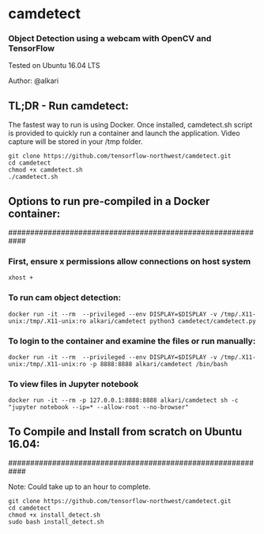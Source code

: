 # camdetect

### Object Detection using a webcam with OpenCV and TensorFlow

Tested on Ubuntu 16.04 LTS

Author: @alkari

## TL;DR - Run camdetect:

The fastest way to run is using Docker. Once installed, camdetect.sh script is provided to quickly run a container and launch the application. Video capture will be stored in your /tmp folder.

```
git clone https://github.com/tensorflow-northwest/camdetect.git
cd camdetect
chmod +x camdetect.sh
./camdetect.sh
```



## Options to run pre-compiled in a Docker container:
############################################################

### First, ensure x permissions allow connections on host system
```
xhost +
```

### To run cam object detection:
```
docker run -it --rm  --privileged --env DISPLAY=$DISPLAY -v /tmp/.X11-unix:/tmp/.X11-unix:ro alkari/camdetect python3 camdetect/camdetect.py
```

### To login to the container and examine the files or run manually:
```
docker run -it --rm  --privileged --env DISPLAY=$DISPLAY -v /tmp/.X11-unix:/tmp/.X11-unix:ro -p 8888:8888 alkari/camdetect /bin/bash
```

### To view files in Jupyter notebook
```
docker run -it --rm -p 127.0.0.1:8888:8888 alkari/camdetect sh -c "jupyter notebook --ip=* --allow-root --no-browser"
```

## To Compile and Install from scratch on Ubuntu 16.04:
############################################################

Note: Could take up to an hour to complete.

```
git clone https://github.com/tensorflow-northwest/camdetect.git
cd camdetect
chmod +x install_detect.sh
sudo bash install_detect.sh
```


